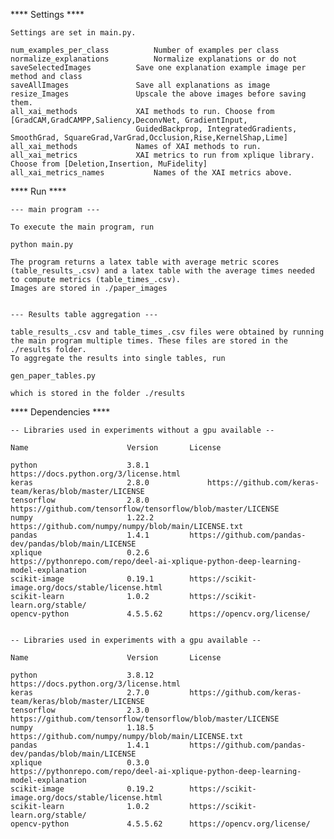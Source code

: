 **** Settings ****

	Settings are set in main.py.

	num_examples_per_class			Number of examples per class
	normalize_explanations			Normalize explanations or do not
	saveSelectedImages			Save one explanation example image per method and class
	saveAllImages				Save all explanations as image
	resize_Images				Upscale the above images before saving them.
	all_xai_methods				XAI methods to run. Choose from [GradCAM,GradCAMPP,Saliency,DeconvNet, GradientInput, 
								GuidedBackprop, IntegratedGradients, SmoothGrad, SquareGrad,VarGrad,Occlusion,Rise,KernelShap,Lime] 
	all_xai_methods				Names of XAI methods to run. 
	all_xai_metrics				XAI metrics to run from xplique library. Choose from [Deletion,Insertion, MuFidelity] 
	all_xai_metrics_names 			Names of the XAI metrics above.


**** Run ****
	
	--- main program ---
	
	To execute the main program, run
	
	python main.py
	
	The program returns a latex table with average metric scores (table_results_.csv) and a latex table with the average times needed to compute metrics (table_times_.csv). 
	Images are stored in ./paper_images
	
	
	--- Results table aggregation ---
	
	table_results_.csv and table_times_.csv files were obtained by running the main program multiple times. These files are stored in the ./results folder. 
	To aggregate the results into single tables, run
		
	gen_paper_tables.py 
	
	which is stored in the folder ./results



**** Dependencies ****
	
	-- Libraries used in experiments without a gpu available --
	
	Name                      Version  		License

	python                    3.8.1     		https://docs.python.org/3/license.html
	keras                     2.8.0     		https://github.com/keras-team/keras/blob/master/LICENSE
	tensorflow                2.8.0			https://github.com/tensorflow/tensorflow/blob/master/LICENSE
	numpy                     1.22.2		https://github.com/numpy/numpy/blob/main/LICENSE.txt
	pandas                    1.4.1			https://github.com/pandas-dev/pandas/blob/main/LICENSE
	xplique                   0.2.6			https://pythonrepo.com/repo/deel-ai-xplique-python-deep-learning-model-explanation
	scikit-image              0.19.1		https://scikit-image.org/docs/stable/license.html
	scikit-learn              1.0.2			https://scikit-learn.org/stable/
	opencv-python             4.5.5.62		https://opencv.org/license/
	
	
	-- Libraries used in experiments with a gpu available --
	
	Name                      Version  		License
	
	python                    3.8.12   	 	https://docs.python.org/3/license.html
	keras                     2.7.0   	  	https://github.com/keras-team/keras/blob/master/LICENSE
	tensorflow                2.3.0			https://github.com/tensorflow/tensorflow/blob/master/LICENSE
	numpy                     1.18.5		https://github.com/numpy/numpy/blob/main/LICENSE.txt
	pandas                    1.4.1			https://github.com/pandas-dev/pandas/blob/main/LICENSE
	xplique                   0.3.0			https://pythonrepo.com/repo/deel-ai-xplique-python-deep-learning-model-explanation
	scikit-image              0.19.2		https://scikit-image.org/docs/stable/license.html
	scikit-learn              1.0.2			https://scikit-learn.org/stable/
	opencv-python             4.5.5.62		https://opencv.org/license/
	
